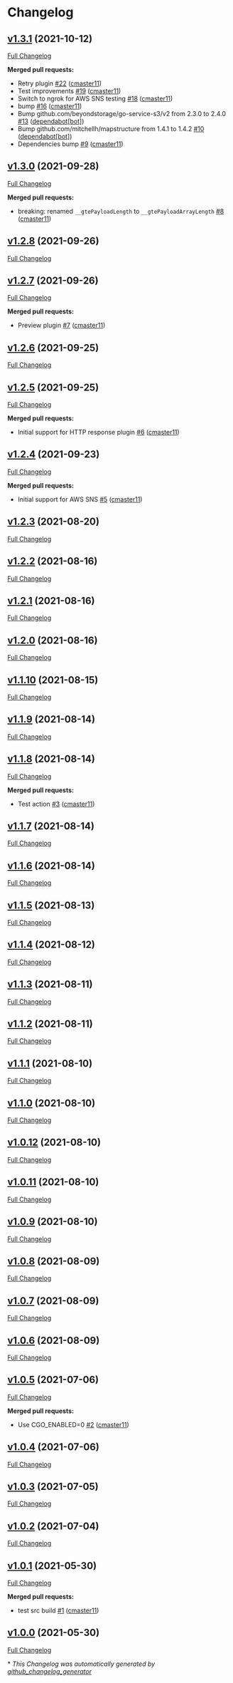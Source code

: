 # Changelog

## [v1.3.1](https://github.com/cmaster11/go-to-exec/tree/v1.3.1) (2021-10-12)

[Full Changelog](https://github.com/cmaster11/go-to-exec/compare/v1.3.0...v1.3.1)

**Merged pull requests:**

- Retry plugin [\#22](https://github.com/cmaster11/go-to-exec/pull/22) ([cmaster11](https://github.com/cmaster11))
- Test improvements [\#19](https://github.com/cmaster11/go-to-exec/pull/19) ([cmaster11](https://github.com/cmaster11))
- Switch to ngrok for AWS SNS testing [\#18](https://github.com/cmaster11/go-to-exec/pull/18) ([cmaster11](https://github.com/cmaster11))
- bump [\#16](https://github.com/cmaster11/go-to-exec/pull/16) ([cmaster11](https://github.com/cmaster11))
- Bump github.com/beyondstorage/go-service-s3/v2 from 2.3.0 to 2.4.0 [\#13](https://github.com/cmaster11/go-to-exec/pull/13) ([dependabot[bot]](https://github.com/apps/dependabot))
- Bump github.com/mitchellh/mapstructure from 1.4.1 to 1.4.2 [\#10](https://github.com/cmaster11/go-to-exec/pull/10) ([dependabot[bot]](https://github.com/apps/dependabot))
- Dependencies bump [\#9](https://github.com/cmaster11/go-to-exec/pull/9) ([cmaster11](https://github.com/cmaster11))

## [v1.3.0](https://github.com/cmaster11/go-to-exec/tree/v1.3.0) (2021-09-28)

[Full Changelog](https://github.com/cmaster11/go-to-exec/compare/v1.2.8...v1.3.0)

**Merged pull requests:**

- breaking: renamed `__gtePayloadLength` to `__gtePayloadArrayLength` [\#8](https://github.com/cmaster11/go-to-exec/pull/8) ([cmaster11](https://github.com/cmaster11))

## [v1.2.8](https://github.com/cmaster11/go-to-exec/tree/v1.2.8) (2021-09-26)

[Full Changelog](https://github.com/cmaster11/go-to-exec/compare/v1.2.7...v1.2.8)

## [v1.2.7](https://github.com/cmaster11/go-to-exec/tree/v1.2.7) (2021-09-26)

[Full Changelog](https://github.com/cmaster11/go-to-exec/compare/v1.2.6...v1.2.7)

**Merged pull requests:**

- Preview plugin [\#7](https://github.com/cmaster11/go-to-exec/pull/7) ([cmaster11](https://github.com/cmaster11))

## [v1.2.6](https://github.com/cmaster11/go-to-exec/tree/v1.2.6) (2021-09-25)

[Full Changelog](https://github.com/cmaster11/go-to-exec/compare/v1.2.5...v1.2.6)

## [v1.2.5](https://github.com/cmaster11/go-to-exec/tree/v1.2.5) (2021-09-25)

[Full Changelog](https://github.com/cmaster11/go-to-exec/compare/v1.2.4...v1.2.5)

**Merged pull requests:**

- Initial support for HTTP response plugin [\#6](https://github.com/cmaster11/go-to-exec/pull/6) ([cmaster11](https://github.com/cmaster11))

## [v1.2.4](https://github.com/cmaster11/go-to-exec/tree/v1.2.4) (2021-09-23)

[Full Changelog](https://github.com/cmaster11/go-to-exec/compare/v1.2.3...v1.2.4)

**Merged pull requests:**

- Initial support for AWS SNS [\#5](https://github.com/cmaster11/go-to-exec/pull/5) ([cmaster11](https://github.com/cmaster11))

## [v1.2.3](https://github.com/cmaster11/go-to-exec/tree/v1.2.3) (2021-08-20)

[Full Changelog](https://github.com/cmaster11/go-to-exec/compare/v1.2.2...v1.2.3)

## [v1.2.2](https://github.com/cmaster11/go-to-exec/tree/v1.2.2) (2021-08-16)

[Full Changelog](https://github.com/cmaster11/go-to-exec/compare/v1.2.1...v1.2.2)

## [v1.2.1](https://github.com/cmaster11/go-to-exec/tree/v1.2.1) (2021-08-16)

[Full Changelog](https://github.com/cmaster11/go-to-exec/compare/v1.2.0...v1.2.1)

## [v1.2.0](https://github.com/cmaster11/go-to-exec/tree/v1.2.0) (2021-08-16)

[Full Changelog](https://github.com/cmaster11/go-to-exec/compare/v1.1.10...v1.2.0)

## [v1.1.10](https://github.com/cmaster11/go-to-exec/tree/v1.1.10) (2021-08-15)

[Full Changelog](https://github.com/cmaster11/go-to-exec/compare/v1.1.9...v1.1.10)

## [v1.1.9](https://github.com/cmaster11/go-to-exec/tree/v1.1.9) (2021-08-14)

[Full Changelog](https://github.com/cmaster11/go-to-exec/compare/v1.1.8...v1.1.9)

## [v1.1.8](https://github.com/cmaster11/go-to-exec/tree/v1.1.8) (2021-08-14)

[Full Changelog](https://github.com/cmaster11/go-to-exec/compare/v1.1.7...v1.1.8)

**Merged pull requests:**

- Test action [\#3](https://github.com/cmaster11/go-to-exec/pull/3) ([cmaster11](https://github.com/cmaster11))

## [v1.1.7](https://github.com/cmaster11/go-to-exec/tree/v1.1.7) (2021-08-14)

[Full Changelog](https://github.com/cmaster11/go-to-exec/compare/v1.1.6...v1.1.7)

## [v1.1.6](https://github.com/cmaster11/go-to-exec/tree/v1.1.6) (2021-08-14)

[Full Changelog](https://github.com/cmaster11/go-to-exec/compare/v1.1.5...v1.1.6)

## [v1.1.5](https://github.com/cmaster11/go-to-exec/tree/v1.1.5) (2021-08-13)

[Full Changelog](https://github.com/cmaster11/go-to-exec/compare/v1.1.4...v1.1.5)

## [v1.1.4](https://github.com/cmaster11/go-to-exec/tree/v1.1.4) (2021-08-12)

[Full Changelog](https://github.com/cmaster11/go-to-exec/compare/v1.1.3...v1.1.4)

## [v1.1.3](https://github.com/cmaster11/go-to-exec/tree/v1.1.3) (2021-08-11)

[Full Changelog](https://github.com/cmaster11/go-to-exec/compare/v1.1.2...v1.1.3)

## [v1.1.2](https://github.com/cmaster11/go-to-exec/tree/v1.1.2) (2021-08-11)

[Full Changelog](https://github.com/cmaster11/go-to-exec/compare/v1.1.1...v1.1.2)

## [v1.1.1](https://github.com/cmaster11/go-to-exec/tree/v1.1.1) (2021-08-10)

[Full Changelog](https://github.com/cmaster11/go-to-exec/compare/v1.1.0...v1.1.1)

## [v1.1.0](https://github.com/cmaster11/go-to-exec/tree/v1.1.0) (2021-08-10)

[Full Changelog](https://github.com/cmaster11/go-to-exec/compare/v1.0.12...v1.1.0)

## [v1.0.12](https://github.com/cmaster11/go-to-exec/tree/v1.0.12) (2021-08-10)

[Full Changelog](https://github.com/cmaster11/go-to-exec/compare/v1.0.11...v1.0.12)

## [v1.0.11](https://github.com/cmaster11/go-to-exec/tree/v1.0.11) (2021-08-10)

[Full Changelog](https://github.com/cmaster11/go-to-exec/compare/v1.0.9...v1.0.11)

## [v1.0.9](https://github.com/cmaster11/go-to-exec/tree/v1.0.9) (2021-08-10)

[Full Changelog](https://github.com/cmaster11/go-to-exec/compare/v1.0.8...v1.0.9)

## [v1.0.8](https://github.com/cmaster11/go-to-exec/tree/v1.0.8) (2021-08-09)

[Full Changelog](https://github.com/cmaster11/go-to-exec/compare/v1.0.7...v1.0.8)

## [v1.0.7](https://github.com/cmaster11/go-to-exec/tree/v1.0.7) (2021-08-09)

[Full Changelog](https://github.com/cmaster11/go-to-exec/compare/v1.0.6...v1.0.7)

## [v1.0.6](https://github.com/cmaster11/go-to-exec/tree/v1.0.6) (2021-08-09)

[Full Changelog](https://github.com/cmaster11/go-to-exec/compare/v1.0.5...v1.0.6)

## [v1.0.5](https://github.com/cmaster11/go-to-exec/tree/v1.0.5) (2021-07-06)

[Full Changelog](https://github.com/cmaster11/go-to-exec/compare/v1.0.4...v1.0.5)

**Merged pull requests:**

- Use CGO\_ENABLED=0 [\#2](https://github.com/cmaster11/go-to-exec/pull/2) ([cmaster11](https://github.com/cmaster11))

## [v1.0.4](https://github.com/cmaster11/go-to-exec/tree/v1.0.4) (2021-07-06)

[Full Changelog](https://github.com/cmaster11/go-to-exec/compare/v1.0.3...v1.0.4)

## [v1.0.3](https://github.com/cmaster11/go-to-exec/tree/v1.0.3) (2021-07-05)

[Full Changelog](https://github.com/cmaster11/go-to-exec/compare/v1.0.2...v1.0.3)

## [v1.0.2](https://github.com/cmaster11/go-to-exec/tree/v1.0.2) (2021-07-04)

[Full Changelog](https://github.com/cmaster11/go-to-exec/compare/v1.0.1...v1.0.2)

## [v1.0.1](https://github.com/cmaster11/go-to-exec/tree/v1.0.1) (2021-05-30)

[Full Changelog](https://github.com/cmaster11/go-to-exec/compare/v1.0.0...v1.0.1)

**Merged pull requests:**

- test src build [\#1](https://github.com/cmaster11/go-to-exec/pull/1) ([cmaster11](https://github.com/cmaster11))

## [v1.0.0](https://github.com/cmaster11/go-to-exec/tree/v1.0.0) (2021-05-30)

[Full Changelog](https://github.com/cmaster11/go-to-exec/compare/133236f83d7d608f53b701864ed3335201bfa101...v1.0.0)



\* *This Changelog was automatically generated by [github_changelog_generator](https://github.com/github-changelog-generator/github-changelog-generator)*
